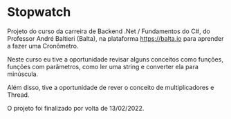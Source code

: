 # Stopwatch

Projeto do curso da carreira de Backend .Net / Fundamentos do C#, do Professor André Baltieri (Balta), na plataforma https://balta.io para aprender a fazer uma Cronômetro.

Neste curso eu tive a oportunidade revisar alguns conceitos como funções, funções com parâmetros, como ler uma string e converter ela para minúscula.

Além disso, tive a oportunidade de rever o conceito de multiplicadores e Thread.

O projeto foi finalizado por volta de 13/02/2022.
